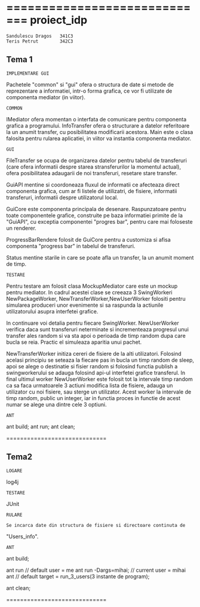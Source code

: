 =============================
proiect_idp
=============================

	Sandulescu Dragos	341C3
	Teris Petrut		342C3

Tema 1
-----------------------------


	IMPLEMENTARE GUI

Pachetele "common" si "gui" ofera o structura de date si metode de 
reprezentare a informatiei, intr-o forma grafica, ce vor fi utilizate de
componenta mediator (in viitor).


	COMMON

IMediator ofera momentan o interfata de comunicare pentru componenta grafica
a programului.
InfoTransfer ofera o structurare a datelor referitoare la un anumit transfer,
cu posibilitatea modificarii acestora.
Main este o clasa falosita pentru rularea aplicatiei, in viitor va instantia
componenta mediator.


	GUI

FileTransfer se ocupa de organizarea datelor pentru tabelul de transferuri
(care ofera informatii despre starea stransferurilor la momentul actual),
ofera posibilitatea adaugarii de noi transferuri, resetare stare transfer.
	
GuiAPI mentine si coordoneaza fluxul de informatii ce afecteaza direct
componenta grafica, cum ar fi listele de utilizatri, de fisiere, informatii
transferuri, informatii despre utilizatorul local.
	
GuiCore este componenta principala de desenare. Raspunzatoare pentru toate
componentele grafice, construite pe baza informatiei primite de la "GuiAPI",
cu exceptia componentei "progres bar", pentru care mai foloseste un renderer.
	
ProgressBarRendere folosit de GuiCore pentru a customiza si afisa
componenta "progress bar" in tabelul de transferuri.
	
Status mentine starile in care se poate afla un transfer, la un anumit
moment de timp.


	TESTARE

Pentru testare am folosit clasa MockupMediator care este un mockup pentru
mediator. In cadrul acestei clase se creeaza 3 SwingWorkeri NewPackageWorker,
NewTransferWorker,NewUserWorker folositi pentru simularea produceri unor
evenimente si sa raspunda la actiunile  utilizatorului asupra interfetei
grafice.

In continuare voi detalia pentru fiecare SwingWorker.
NewUserWorker  verifica daca sunt transferuri neterminate si incrementeaza
progresul unui transfer ales random si va sta apoi o perioada de timp random
dupa care bucla se reia. Practic el simuleaza aparitia unui pachet. 

NewTransferWorker initiza cereri de fisiere de la alti utilizatori.
Folosind acelasi principiu se seteaza la fiecare pas in bucla un timp random de
sleep,  apoi se alege o destinatie si fisier random si folosind functia publish
a swingworkerului se adauga folosind api-ul interfetei grafice transferul. In
final ultimul worker  NewUserWorker este folosit tot la intervale timp random 
ca sa faca urmatoarele 3 actiuni modifica lista de fisiere, adauga un 
utilizator cu noi  fisiere, sau sterge un utilizator. Acest worker la intervale
de timp random, public un integer, iar in functia proces in functie de acest
numar  se alege una dintre cele 3 optiuni.

	ANT

ant build;
ant run;
ant clean;

=============================


Tema2
-----------------------------



	LOGARE
log4j

	TESTARE
JUnit

	RULARE

	Se incarca date din structura de fisiere si directoare continuta de
"Users_info".


	ANT

ant build;

ant run					// default user = me
ant run -Dargs=mihai;	// current user = mihai
ant 					// default target = run_3_users(3 instante de program);

ant clean;

=============================


